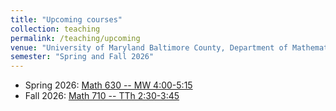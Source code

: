 ```yaml
---
title: "Upcoming courses"
collection: teaching
permalink: /teaching/upcoming
venue: "University of Maryland Baltimore County, Department of Mathematics and Statistics"
semester: "Spring and Fall 2026"
---
```


* Spring 2026: [Math 630 -- MW 4:00-5:15](/Teaching/Math630/)
* Fall 2026: [Math 710 -- TTh 2:30-3:45](/Teaching/Math710/)
